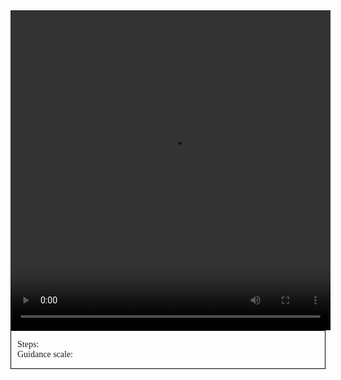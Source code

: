  <video width="512" height="512" id="vid">
  <source src="videos/a photograph of an astronaut riding a horse_1761738902_1.mp4" type="video/mp4">
</video> 
<div id="widget">
  <div id="markerbounds">
    <div id="box">
      <div id="marker"></div>
    </div>
  </div>
  <div>
    <span id="coord">
		<p> 
			Steps: <span id="steps"></span><br>
			Guidance scale: <span id="scale"></span>
		</p>
	</span>
  </div>
</div>

<style>
#markerbounds {
  margin: auto;
  position: relative;
}

#box {
  margin: auto;
  background-color: lightsteelblue;
  position: absolute;
}

#marker {
  position: relative;
  background-color: brown;
  border-radius: 100px;
}

#coord {
  font-family: serif;
  font-size: 14px;
  margin: 0px;
  left: 10px;
  position: relative;
}

#widget {
  border: 1px solid black;
}
</style>

<script src="jquery-3.6.1.min.js"></script>
<script src="jquery-ui.min.js"></script>
<script>
// use document.getElementById('id').innerHTML = 'text' to change text in a paragraph, for example.

var slider = {
  
  get_position: function() {
    var marker_pos = $('#marker').position();
    var left_pos = marker_pos.left + slider.marker_size / 2;
    var top_pos = marker_pos.top + slider.marker_size / 2;
    
    slider.position = {
      left: left_pos,
      top: top_pos,
      x: Math.round(slider.round_factor.x * (left_pos * slider.xmax / slider.width)) / slider.round_factor.x,
      y: Math.round((slider.round_factor.y * (slider.height - top_pos) * slider.ymax / slider.height))  / slider.round_factor.y,
    };

  },
  
  display_position: function() {
    document.getElementById("steps").innerHTML = (slider.position.x + slider.xoff).toString();
	document.getElementById("scale").innerHTML = (slider.position.y + slider.yoff).toString();
	
	let frame = (slider.position.y * slider.round_factor.y) + (slider.position.x * slider.round_factor.x) * (slider.ymax * slider.round_factor.y + 1);
	console.log(frame);
	let frameTime = 1 / 15;
	let vid = $('#vid')[0];
    vid.currentTime = frameTime * (frame + 1/2)
  },
  
  draw: function(x_size, y_size, xmax, ymax, marker_size, round_to) {
    
    if ((x_size === undefined) && (y_size === undefined) && (xmax === undefined) && (ymax === undefined) && (marker_size === undefined) && (round_to === undefined)) {
      x_size = 512;
      y_size = 512;
      xmax = 1;
      ymax = 1;
      marker_size = 20;
      round_to = 2;
    };
    
    slider.marker_size = marker_size;
    slider.height = y_size;
    slider.width = x_size;
	slider.xoff = 5;
	slider.yoff = 1
    slider.xmax = xmax - slider.xoff;
    slider.ymax = ymax - slider.yoff;
	
    slider.round_factor = {
      x: 0.2,
      y: 2,
    };
    
    $("#markerbounds").css({
      "width": (x_size + marker_size).toString() + 'px',
      "height": (y_size + marker_size).toString() + 'px',
    });
    $("#box").css({
      "width": x_size.toString() + 'px',
      "height": y_size.toString() + 'px',
      "top": marker_size / 2,
      "left": marker_size / 2,
    });
    $("#marker").css({
      "width": marker_size.toString() + 'px',
      "height": marker_size.toString() + 'px',
	  "top": y_size - marker_size / 2,
	  "left":  - marker_size / 2 
    });
    
    $("#widget").css({
      "width": (x_size + marker_size).toString() + 'px',
    });
    
    slider.get_position();
    slider.display_position();
    
  },
  
};

$("#marker").draggable({ 
  containment: "#markerbounds",
  drag: function() {
    slider.get_position();
    slider.display_position();
  },
});

//syntax for rendering is:
//  slider.render(width, height, width-range, height-range, marker size, output decimal places)

slider.draw(490,490,100,20,20,2);

// check to make sure the defaults work:
//slider.draw();
</script>
